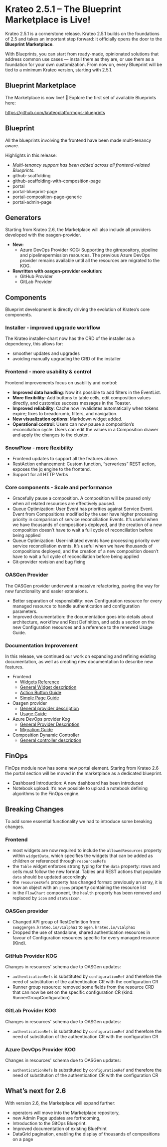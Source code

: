 # **Krateo 2.5.1 – The Blueprint Marketplace is Live!**

Krateo 2.5.1 is a cornerstone release. Krateo 2.5.1 builds on the foundations of 2.5 and takes an important step forward: it officially opens the door to the **Blueprint Marketplace**.

With Blueprints, you can start from ready-made, opinionated solutions that address common use cases — install them as they are, or use them as a foundation for your own customization. From now on, every Blueprint will be tied to a minimum Krateo version, starting with 2.5.1.

## Blueprint Marketplace

The Marketplace is now live! 🎉
Explore the first set of available Blueprints here:

https://github.com/krateoplatformops-blueprints

## Blueprint

All the blueprints involving the frontend have been made multi-tenancy aware.

Highlights in this release:

- *Multi-tenancy support has been added across all frontend-related Blueprints.*
- github-scaffolding
- github-scaffolding-with-composition-page
- portal
- portal-blueprint-page
- portal-composition-page-generic
- portal-admin-page

## Generators

Starting from Krateo 2.6, the Marketplace will also include all providers developed with the oasgen-provider.

- **New:**
    - Azure DevOps Provider KOG: Supporting the gitrepository, pipeline and pipelinepermission resources. The previous Azure DevOps provider remains available until all the resources are migrated to the KOG.
- **Rewritten with oasgen-provider evolution:**
    - GitHub Provider
    - GitLab Provider

## Components

Blueprint development is directly driving the evolution of Krateo’s core components.

### Installer - improved upgrade workflow
The Krateo installer-chart now has the CRD of the installer as a dependency, this allows for: 
- smoother updates and upgrades
- avoiding manually upgrading the CRD of the installer

### Frontend - more usability & control

Frontend improvements focus on usability and control:

- **Improved data handling**: Now it’s possible to add filters in the EventList.
- **More flexibility**: Add buttons to table cells, edit composition values directly, and customize success messages in the Toaster.
- **Improved reliability**: Cache now invalidates automatically when tokens expire; fixes to breadcrumb, filters, and navigation.
- **New visualization options**: Markdown widget added.
- **Operational control:** Users can now pause a composition’s reconciliation cycle. Users can edit the values in a Composition drawer and apply the changes to the cluster.

### SnowPlow - more flexibility

- Frontend updates to support all the features above.
- RestAction enhancement: Custom function, “serverless” REST action, exposes the jq engine to the frontend.
- Support for all HTTP Verbs

### Core components - Scale and performance

- Gracefully pause a composition. A composition will be paused only when all related resources are effectively paused.
- Queue Optimization: User Event has priorities against Service Event. Event from Compositions modified by the user have higher processing priority in comparison of service reconciliation Events. It’s useful when we have thousands of compositions deployed, and the creation of a new composition doesn’t have to wait a full cycle of reconciliation before being applied
- Queue Optimization:  User-initiated events have processing priority over service reconciliation events. It’s useful when we have thousands of compositions deployed, and the creation of a new composition doesn’t have to wait a full cycle of reconciliation before being applied
- Git-provider revision and bug fixing

### OASGen Provider

The OASGen provider underwent a massive refactoring, paving the way for new functionality and easier extensions. 

- Better separation of responsibility: new Configuration resource for every managed resource to handle authentication and configuration parameters.
- Improved documentation: the documentation goes into details about architecture, workflow and Rest Definition, and adds a section on the new Configuration resources and a reference to the renewed Usage Guide.

### Documentation Improvement
In this release, we continued our work on expanding and refining existing documentation, as well as creating new documentation to describe new features.

- Frontend 
   - [Widgets Reference](https://github.com/krateoplatformops/frontend/blob/main/docs/widgets-api-reference.md) 
   - [General Widget description](https://github.com/krateoplatformops/frontend/blob/main/docs/docs.md)
   - [Action Button Guide](https://github.com/krateoplatformops/frontend/blob/main/docs/guides/action-button/action-button.md)
   - [Simple Page Guide](https://github.com/krateoplatformops/frontend/blob/main/docs/guides/simple-page/simple-page.md) 
- Oasgen provider
   - [General provider description](https://github.com/krateoplatformops/oasgen-provider/blob/main/README.md)
   - [Usage Guide](https://github.com/krateoplatformops/oasgen-provider/blob/main/docs/USAGE_GUIDE.md) 
- Azure DevOps provider Kog
  - [General Provider Description](https://github.com/krateoplatformops/azuredevops-provider-kog-chart/blob/main/README.md)
  - [Migration Guide](https://github.com/krateoplatformops/azuredevops-provider-kog-chart/blob/main/docs/migration_guide.md)  
- Composition Dynamic Controller
  - [General controller description](https://github.com/krateoplatformops/composition-dynamic-controller/blob/main/README.md) 


## FinOps

FinOps module now has some new portal element. Staring from Krateo 2.6 the portal section will be moved in the marketplace as a dedicated blueprint.

- Dashboard Introduction: A new dashboard has been introduced
- Notebook upload: It’s now possible to upload a notebook defining algorithms to the FinOps engine.

## Breaking Changes

To add some essential functionality we had to introduce some breaking changes.

### Frontend
- most widgets are now required to include the `allowedResources` property within `widgetData`, which specifies the widgets that can be added as children or referenced through `resourcesRefs`
- the `Table` widget enforces strong typing for the `data` property: rows and cells must follow the new format. Tables and REST actions that populate `data` should be updated accordingly
- the `resourcesRefs` property has changed format: previously an array, it is now an object with an `items` property containing the resource list
- in the `FlowChart` component, the `health` property has been removed and replaced by `icon` and `statusIcon`.

### OASGen provider

- Changed API group of RestDefinition from: `swaggergen.krateo.io/v1alpha1` to `ogen.krateo.io/v1alpha1`
- Dropped the use of standalone, shared authentication resources in favour of Configuration resources specific for every managed resource (Kind).

### GitHub Provider KOG

Changes in resources' schema due to OASGen updates:
- `authenticationRefs` is substituted by `configurationRef` and therefore the need of substitution of the authentication CR with the configuration CR 
- Runner group resource: removed some fields from the resource CRD that can now be set on the specific configuration CR (kind: RunnerGroupConfiguration) 

### GitLab Provider KOG

Changes in resources' schema due to OASGen updates:
- `authenticationRefs` is substituted by `configurationRef` and therefore the need of substitution of the authentication CR with the configuration CR 

### Azure DevOps Provider KOG

Changes in resources' schema due to OASGen updates:
- `authenticationRefs` is substituted by `configurationRef` and therefore the need of substitution of the authentication CR with the configuration CR 

## What’s next for 2.6

With version 2.6, the Marketplace will expand further: 
- operators will move into the Marketplace repository, 
- new Admin Page updates are forthcoming, 
- Introduction to the GitOps Blueprint.
- Improved documentation of existing BluePrint
- DataGrid pagination, enabling the display of thousands of compositions on a page